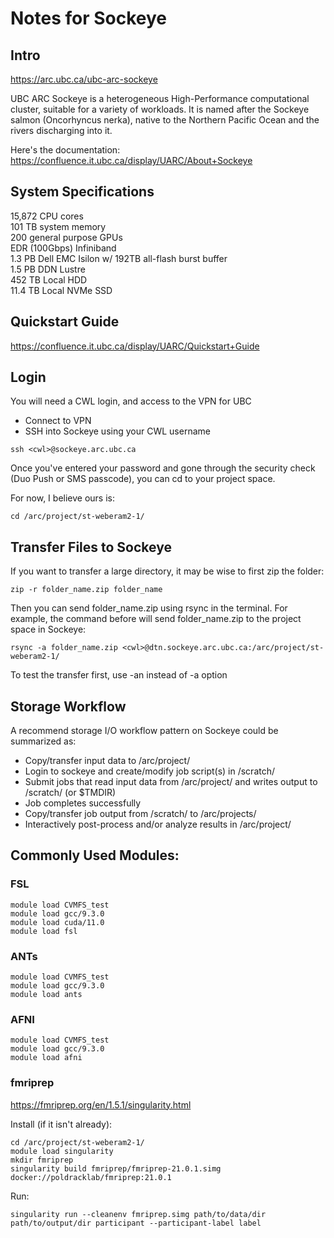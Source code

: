 # Notes for Sockeye

## Intro

https://arc.ubc.ca/ubc-arc-sockeye

UBC ARC Sockeye is a heterogeneous High-Performance computational cluster, suitable for a variety of workloads. It is named after the Sockeye salmon (Oncorhyncus nerka), native to the Northern Pacific Ocean and the rivers discharging into it.

Here's the documentation: https://confluence.it.ubc.ca/display/UARC/About+Sockeye

## System Specifications

15,872 CPU cores <br>
101 TB system memory <br>
200 general purpose GPUs <br>
EDR (100Gbps) Infiniband <br>
1.3 PB Dell EMC Isilon w/ 192TB all-flash burst buffer <br>
1.5 PB DDN Lustre <br>
452 TB Local HDD <br>
11.4 TB Local NVMe SSD <br>

## Quickstart Guide

https://confluence.it.ubc.ca/display/UARC/Quickstart+Guide

## Login

You will need a CWL login, and access to the VPN for UBC

* Connect to VPN
* SSH into Sockeye using your CWL username

```ssh <cwl>@sockeye.arc.ubc.ca```

Once you've entered your password and gone through the security check (Duo Push or SMS passcode), you can cd to your project space.

For now, I believe ours is:

`cd /arc/project/st-weberam2-1/`

## Transfer Files to Sockeye

If you want to transfer a large directory, it may be wise to first zip the folder:

`zip -r folder_name.zip folder_name`

Then you can send folder_name.zip using rsync in the terminal. For example, the command before will send folder_name.zip to the project space in Sockeye:

`rsync -a folder_name.zip <cwl>@dtn.sockeye.arc.ubc.ca:/arc/project/st-weberam2-1/`

To test the transfer first, use -an instead of -a option

## Storage Workflow

A recommend storage I/O workflow pattern on Sockeye could be summarized as:

* Copy/transfer input data to /arc/project/<alloc-code>
* Login to sockeye and create/modify job script(s) in /scratch/<alloc-code>
* Submit jobs that read input data from /arc/project/<alloc-code> and writes output to /scratch/<alloc-code> (or $TMDIR)
* Job completes successfully
* Copy/transfer job output from /scratch/<alloc-code> to /arc/projects/<alloc-code>
* Interactively post-process and/or analyze results in /arc/project/<alloc-code>

## Commonly Used Modules:
  
### FSL
  
```  
module load CVMFS_test
module load gcc/9.3.0
module load cuda/11.0
module load fsl
```
  
### ANTs

```
module load CVMFS_test
module load gcc/9.3.0
module load ants
```
  
### AFNI
  
```
module load CVMFS_test
module load gcc/9.3.0
module load afni
```
  
### fmriprep

https://fmriprep.org/en/1.5.1/singularity.html

Install (if it isn't already):

```
cd /arc/project/st-weberam2-1/
module load singularity
mkdir fmriprep
singularity build fmriprep/fmriprep-21.0.1.simg docker://poldracklab/fmriprep:21.0.1
```
  
Run:
  
```
singularity run --cleanenv fmriprep.simg path/to/data/dir path/to/output/dir participant --participant-label label
```
